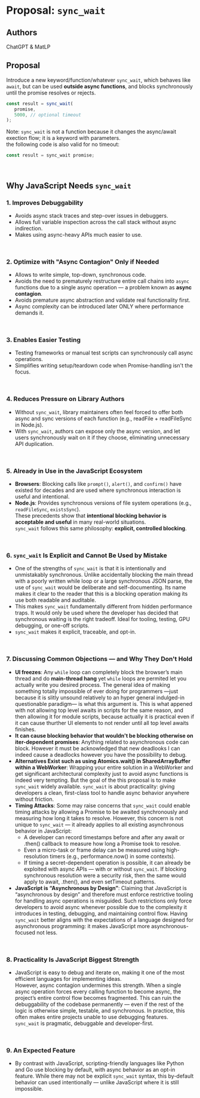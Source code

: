 # Proposal: `sync_wait`

## Authors
ChatGPT & MatLP

## Proposal

Introduce a new keyword/function/whatever `sync_wait`, which behaves like `await`, but can be used **outside async functions**, and blocks synchronously until the promise resolves or rejects.

```js
const result = sync_wait(
   promise,
   5000, // optional timeout
);
```


Note: `sync_wait` is not a function because it changes the async/await exection flow; it is a keyword with parameters.
<br>the following code is also valid for no timeout:

```js
const result = sync_wait promise;
```

<br>

## Why JavaScript Needs `sync_wait`
### 1. Improves Debuggability
 - Avoids async stack traces and step-over issues in debuggers.
 - Allows full variable inspection across the call stack without async indirection.
 - Makes using async-heavy APIs much easier to use.

<br>

### 2. Optimize with "Async Contagion" Only if Needed
- Allows to write simple, top-down, synchronous code.
- Avoids the need to prematurely restructure entire call chains into `async` functions due to a single async operation — a problem known as **async contagion**.
- Avoids premature async abstraction and validate real functionality first.
- Async complexity can be introduced later ONLY where performance demands it.

<br>

### 3. Enables Easier Testing
 - Testing frameworks or manual test scripts can synchronously call async operations.
 - Simplifies writing setup/teardown code when Promise-handling isn't the focus.

<br>

### 4. Reduces Pressure on Library Authors
 - Without `sync_wait`, library maintainers often feel forced to offer both async and sync versions of each function (e.g., readFile + readFileSync in Node.js).
 - With `sync_wait`, authors can expose only the async version, and let users synchronously wait on it if they choose, eliminating unnecessary API duplication.

<br>

### 5. Already in Use in the JavaScript Ecosystem  
- **Browsers**: Blocking calls like `prompt()`, `alert()`, and `confirm()` have existed for decades and are used where synchronous interaction is useful and intentional.
- **Node.js**: Provides synchronous versions of file system operations (e.g., `readFileSync`, `existsSync`).
<br>These precedents show that **intentional blocking behavior is acceptable and useful** in many real-world situations.
<br>`sync_wait` follows this same philosophy: **explicit, controlled blocking**.

<br>

### 6. `sync_wait` Is Explicit and Cannot Be Used by Mistake
 - One of the strengths of `sync_wait` is that it is intentionally and unmistakably synchronous. Unlike accidentally blocking the main thread with a poorly written while loop or a large synchronous JSON parse, the use of `sync_wait` would be deliberate and self-documenting. Its name makes it clear to the reader that this is a blocking operation making its use both readable and auditable.
 - This makes `sync_wait` fundamentally different from hidden performance traps. It would only be used where the developer has decided that synchronous waiting is the right tradeoff. Ideal for tooling, testing, GPU debugging, or one-off scripts.
 - `sync_wait` makes it explicit, traceable, and opt-in.

<br>

### 7. Discussing Common Objections — and Why They Don't Hold
 - **UI freezes**: Any `while` loop can completely block the browser’s main thread and do **main-thread hang** yet `while` loops are permited let you actually write you desired process. The general idea of making something totally impossible of ever doing for programmers —just because it is slitly unsound relatively to an hyper general indulged-in questionable paradigm— is what this argument is. This is what appened with not allowing top level awaits in scripts for the same reason, and then allowing it for module scripts, because actually it is practical even if it can cause thurther UI elements to not render until all top level awaits finishes.
 - **It can cause blocking behavior that wouldn't be blocking otherwise on iter-dependent promises**: Anything related to asynchronous code can block. However it must be acknowledged that new deadlooks I can indeed cause a deadlocks however you have the possibility to debug.
 - **Alternatives Exist such as using Atomics.wait() in SharedArrayBuffer within a WebWorker**: Wrapping your entire solution in a WebWorker and get significant architectural complexity just to avoid async functions is indeed very tempting. But the goal of the this proposal is to make `sync_wait` widely available. `sync_wait` is about practicality: giving developers a clean, first-class tool to handle async behavior anywhere without friction.
 - **Timing Attacks**: Some may raise concerns that `sync_wait` could enable timing attacks by allowing a Promise to be awaited synchronously and measuring how long it takes to resolve. However, this concern is not unique to `sync_wait` — it already applies to all existing asynchronous behavior in JavaScript:
    + A developer can record timestamps before and after any await or .then() callback to measure how long a Promise took to resolve.
    + Even a micro-task or frame delay can be measured using high-resolution timers (e.g., performance.now() in some contexts).
    + If timing a secret-dependent operation is possible, it can already be exploited with async APIs — with or without `sync_wait`. If blocking synchronous resolution were a security risk, then the same would apply to await, .then(), and even setTimeout patterns.
 - **JavaScript is “Asynchronous by Design”**: Claiming that JavaScript is “asynchronous by design” and therefore must enforce restrictive tooling for handling async operations is misguided. Such restrictions only force developers to avoid async whenever possible due to the complexity it introduces in testing, debugging, and maintaining control flow. Having `sync_wait` better aligns with the expectations of a language designed for asynchronous programming: it makes JavaScript more asynchronous-focused not less.

<br>

### 8. Practicality Is JavaScript Biggest Strength
 - JavaScript is easy to debug and iterate on, making it one of the most efficient languages for implementing ideas.
<br>However, async contagion undermines this strength. When a single async operation forces every calling function to become async, the project’s entire control flow becomes fragmented. This can ruin the debuggability of the codebase permanently — even if the rest of the logic is otherwise simple, testable, and synchronous. In practice, this often makes entire projects unable to use debugging features.
<br>`sync_wait` is pragmatic, debuggable and developer-first.


<br>

### 9. An Expected Feature
 - By contrast with JavaScript, scripting-friendly languages like Python and Go use blocking by default, with async behavior as an opt-in feature. While there may not be explicit `sync_wait` syntax, this by-default behavior can used intentionally — unlike JavaScript where it is still impossible.

<br>


